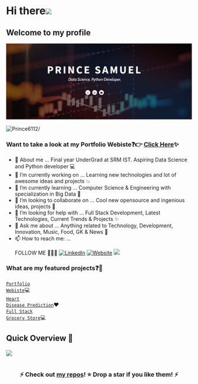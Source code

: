 # Hi there<img src="https://raw.githubusercontent.com/iampavangandhi/iampavangandhi/master/gifs/Hi.gif" width="30px">
## Welcome to my profile

<p align="center">
  <img src="webpage capture.JPG">
</p>

<p><img src=https://komarev.com/ghpvc/?username=Prince6112 alt=Prince6112/></p>


### Want to take a look at my Portfolio Webiste:question::point_right: [Click Here](https://prince6112.github.io/Portfolio-Prince/):sparkles:

- 📢 About me ... Final year UnderGrad at SRM IST. Aspiring Data Science and Python developer 💻
- 🔭 I’m currently working on ... Learning new technologies and lot of awesome ideas and projects 💥
- 🌱 I’m currently learning ... Computer Science & Engineering with specialization in Big Data 🤩 
- 🤝 I’m looking to collaborate on ... Cool new opensource and ingenious ideas, projects 🎯
- 🤔 I’m looking for help with ... Full Stack Development, Latest Technologies, Current Trends & Projects ✨
- 💬 Ask me about ... Anything related to Technology, Development, Innovation, Music, Food, GK & News 🥇
- 📫 How to reach me: ... <p> FOLLOW ME 🤗😁🙂 <a href="https://www.linkedin.com/in/prince-samuvel"><img src="https://img.shields.io/badge/LinkedIn--_.svg?style=social&logo=linkedin" alt="LinkedIn"></a> <a href="https://prince6112.github.io/Portfolio-Prince/"><img src="https://img.shields.io/website?logoColor=white&up_color=blue&up_message=visit%20now&url=https://prince6112.github.io/Portfolio-Prince/" alt="Website"></a> <a href="mailto:prince.sam.ss@gmail.com"><img src="https://img.shields.io/badge/email-mail%20now-blue"></a></p> 


### What are my featured projects:question::rocket:
<code>[Portfolio Webiste](https://github.com/Prince6112/Portfolio-Prince)</code>:computer:     
<code>[Heart Disease Prediction](https://github.com/Prince6112/Heart-Disease-Prediction)</code>:heart:  
<code>[Full Stack Grocery Store](https://github.com/Prince6112/Full-Stack-Grocery-Store)</code>:computer: 



## Quick Overview 📝

<a href="https://github.com/AkshayAnil1080/github-readme-stats">
  <img align="center" src="https://github-readme-stats.anuraghazra1.vercel.app/api/top-langs/?username=Prince6112&layout=compact&theme=radical" />
</a>

# <h3 align="center"><b>⚡ Check out <a href="https://github.com/Prince6112?tab=repositories">my repos</a>! ⭐ Drop a star if you like them! ⚡</b></h3>



<!--
**Prince6112/Prince6112** is a ✨ _special_ ✨ repository because its `README.md` (this file) appears on your GitHub profile.

Here are some ideas to get you started:

- 🔭 I’m currently working on ...
- 🌱 I’m currently learning ...
- 👯 I’m looking to collaborate on ...
- 🤔 I’m looking for help with ...
- 💬 Ask me about ...
- 📫 How to reach me: ...
- 😄 Pronouns: ...
- ⚡ Fun fact: ...
-->
